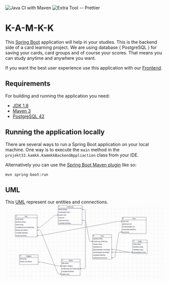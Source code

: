 ![Java CI with Maven](https://github.com/paramakk/K-A-M-K-K-backend/workflows/Java%20CI%20with%20Maven/badge.svg)
![Extra Tool -- Prettier](https://github.com/paramakk/K-A-M-K-K-backend/workflows/Extra%20Tool%20--%20Prettier/badge.svg?branch=master)

# K-A-M-K-K

This [Spring Boot](http://projects.spring.io/spring-boot/) application will help in your studies.
This is the backend side of a card learning project. We are using database ( PostgreSQL ) for saving your cards, card groups and
of course your scores. That means you can study anytime and anywhere you want.

If you want the best user experience use this application with our [Frontend](https://github.com/paramakk/K-A-M-K-K-frontend).

## Requirements

For building and running the application you need:

- [JDK 1.8](http://www.oracle.com/technetwork/java/javase/downloads/jdk8-downloads-2133151.html)
- [Maven 3](https://maven.apache.org)
- [PostgreSQL 42](https://www.postgresql.org/)

## Running the application locally

There are several ways to run a Spring Boot application on your local machine. One way is to execute the `main` method in the `projekt33.kamkk.KammkkBackendAppliaction` class from your IDE.

Alternatively you can use the [Spring Boot Maven plugin](https://docs.spring.io/spring-boot/docs/current/reference/html/build-tool-plugins-maven-plugin.html) like so:

```shell
mvn spring-boot:run
```


## UML
This [UML](https://hu.wikipedia.org/wiki/Unified_Modeling_Language) represent our entities and connections.
![](images/uml.png)
